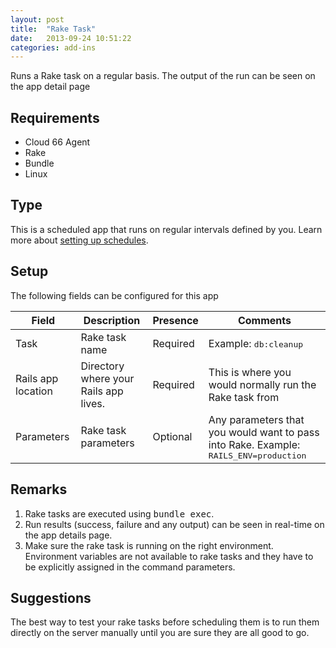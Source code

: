 ```yaml
---
layout: post
title:  "Rake Task"
date:   2013-09-24 10:51:22
categories: add-ins
---
```



<p class="lead">Runs a Rake task on a regular basis. The output of the run can be seen on the app detail page</p>

## Requirements

- Cloud 66  Agent
- Rake
- Bundle
- Linux

## Type
This is a scheduled app that runs on regular intervals defined by you. Learn more about [setting up schedules](/add-ins/settingup-schedules.html).

## Setup
The following fields can be configured for this app

<table class='table table-bordered table-striped'>
	<thead>
		<tr>
			<th>Field</th>
			<th>Description</th>
			<th>Presence</th>
			<th>Comments</th>
		</tr>
	</thead>
	<tbody>
		<tr>
			<td>Task</td>
			<td>Rake task name</td>
			<td><span class='label label-important'>Required</span></td>
			<td>Example: <kbd>db:cleanup</kbd></td>
		</tr>
		<tr>
			<td>Rails app location</td>
			<td>Directory where your Rails app lives.</td>
			<td><span class='label label-important'>Required</span></td>
			<td>This is where you would normally run the Rake task from</td>
		</tr>
		<tr>
			<td>Parameters</td>
			<td>Rake task parameters</td>
			<td><span class='label'>Optional</span></td>
			<td>Any parameters that you would want to pass into Rake. Example: <kbd>RAILS_ENV=production</kbd></td>
		</tr>
	</tbody>
</table>

## Remarks
1. Rake tasks are executed using <kbd>bundle exec</kbd>.
2. Run results (success, failure and any output) can be seen in real-time on the app details page.
3. Make sure the rake task is running on the right environment. Environment variables are not available to rake tasks and they have to be explicitly assigned in the command parameters.

## Suggestions
The best way to test your rake tasks before scheduling them is to run them directly on the server manually until you are sure they are all good to go.